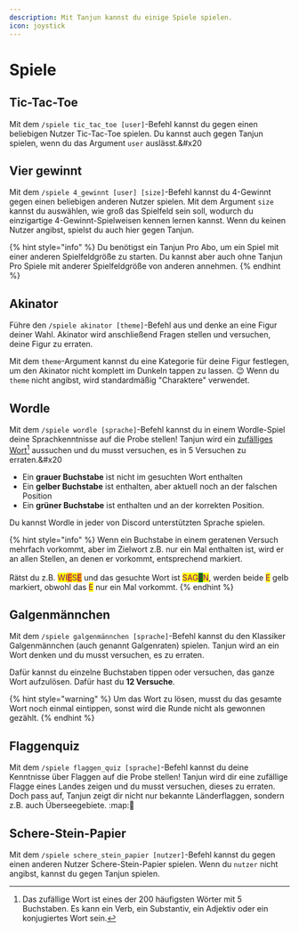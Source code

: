 ```yaml
---
description: Mit Tanjun kannst du einige Spiele spielen.
icon: joystick
---
```


# Spiele

## Tic-Tac-Toe

Mit dem `/spiele tic_tac_toe [user]`-Befehl kannst du gegen einen beliebigen Nutzer Tic-Tac-Toe spielen. Du kannst auch gegen Tanjun spielen, wenn du das Argument `user` auslässt.&#x20

## Vier gewinnt

Mit dem `/spiele 4_gewinnt [user] [size]`-Befehl kannst du 4-Gewinnt gegen einen beliebigen anderen Nutzer spielen. Mit dem Argument `size` kannst du auswählen, wie groß das Spielfeld sein soll, wodurch du einzigartige 4-Gewinnt-Spielweisen kennen lernen kannst. Wenn du keinen Nutzer angibst, spielst du auch hier gegen Tanjun.

{% hint style="info" %}
Du benötigst ein Tanjun Pro Abo, um ein Spiel mit einer anderen Spielfeldgröße zu starten. Du kannst aber auch ohne Tanjun Pro Spiele mit anderer Spielfeldgröße von anderen annehmen.
{% endhint %}

## Akinator

Führe den `/spiele akinator [theme]`-Befehl aus und denke an eine Figur deiner Wahl. Akinator wird anschließend Fragen stellen und versuchen, deine Figur zu erraten.

Mit dem `theme`-Argument kannst du eine Kategorie für deine Figur festlegen, um den Akinator nicht komplett im Dunkeln tappen zu lassen. :wink: Wenn du `theme` nicht angibst, wird standardmäßig "Charaktere" verwendet.

## Wordle

Mit dem `/spiele wordle [sprache]`-Befehl kannst du in einem Wordle-Spiel deine Sprachkenntnisse auf die Probe stellen! Tanjun wird ein [zufälliges Wort](#user-content-fn-1)[^1] aussuchen und du musst versuchen, es in 5 Versuchen zu erraten.\&#x20

- Ein **grauer Buchstabe** ist nicht im gesuchten Wort enthalten
- Ein **gelber Buchstabe** ist enthalten, aber aktuell noch an der falschen Position
- Ein **grüner Buchstabe** ist enthalten und an der korrekten Position.

Du kannst Wordle in jeder von Discord unterstützten Sprache spielen.

{% hint style="info" %}
Wenn ein Buchstabe in einem geratenen Versuch mehrfach vorkommt, aber im Zielwort z.B. nur ein Mal enthalten ist, wird er an allen Stellen, an denen er vorkommt, entsprechend markiert.\
\
Rätst du z.B. <mark style="color:purple;">WI</mark><mark style="color:purple;background-color:orange;">E</mark><mark style="color:purple;">S</mark><mark style="color:purple;background-color:orange;">E</mark> und das gesuchte Wort ist <mark style="color:purple;">SAG</mark><mark style="color:purple;background-color:green;">E</mark><mark style="color:purple;">N</mark>, werden beide <mark style="color:purple;">E</mark> gelb markiert, obwohl das <mark style="color:purple;">E</mark> nur ein Mal vorkommt.
{% endhint %}

## Galgenmännchen

Mit dem `/spiele galgenmännchen [sprache]`-Befehl kannst du den Klassiker Galgenmännchen (auch genannt Galgenraten) spielen. Tanjun wird an ein Wort denken und du musst versuchen, es zu erraten.

Dafür kannst du einzelne Buchstaben tippen oder versuchen, das ganze Wort aufzulösen. Dafür hast du **12 Versuche**.

{% hint style="warning" %}
Um das Wort zu lösen, musst du das gesamte Wort noch einmal eintippen, sonst wird die Runde nicht als gewonnen gezählt.
{% endhint %}

## Flaggenquiz

Mit dem `/spiele flaggen_quiz [sprache]`-Befehl kannst du deine Kenntnisse über Flaggen auf die Probe stellen! Tanjun wird dir eine zufällige Flagge eines Landes zeigen und du musst versuchen, dieses zu erraten. Doch pass auf, Tanjun zeigt dir nicht nur bekannte Länderflaggen, sondern z.B. auch Überseegebiete. :map::thinking:

## Schere-Stein-Papier

Mit dem `/spiele schere_stein_papier [nutzer]`-Befehl kannst du gegen einen anderen Nutzer Schere-Stein-Papier spielen. Wenn du `nutzer` nicht angibst, kannst du gegen Tanjun spielen.

[^1]: Das zufällige Wort ist eines der 200 häufigsten Wörter mit 5 Buchstaben. Es kann ein Verb, ein Substantiv, ein Adjektiv oder ein konjugiertes Wort sein.
